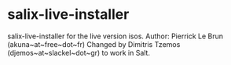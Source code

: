 salix-live-installer
====================

salix-live-installer for the live version isos.
Author: Pierrick Le Brun (akuna~at~free~dot~fr)
Changed by Dimitris Tzemos (djemos~at~slackel~dot~gr) to work in Salt.



